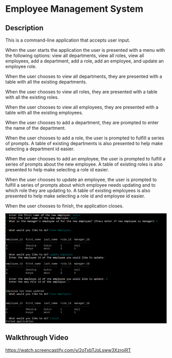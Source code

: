 # Employee Management System

## Description

This is a command-line application that accepts user input. 

When the user starts the application the user is presented with a menu with the following options: view all departments, view all roles, view all employees, add a department, add a role, add an employee, and update an employee role.

When the user chooses to view all departments, they are presented with a table with all the existing departments.

When the user chooses to view all roles, they are presented with a table with all the existing roles.

When the user chooses to view all employees, they are presented with a table with all the existing employees.

When the user chooses to add a department, they are prompted to enter the name of the department.

When the user chooses to add a role, the user is prompted to fulfill a series of prompts. A table of existing departments is also presented to help make selecting a department id easier.

When the user chooses to add an employee, the user is prompted to fulfill a series of prompts about the new employee. A table of existing roles is also presented to help make selecting a role id easier.

When the user chooses to update an employee, the user is prompted to fulfill a series of prompts about which employee needs updating and to which role they are updating to. A table of existing employees is also presented to help make selecting a role id and employee id easier.

When the user chooses to finish, the application closes.

![Command-line-example](./assets/commandlineexample.png)

## Walkthrough Video
https://watch.screencastify.com/v/2oTxbTJoLsww3XzrojRT